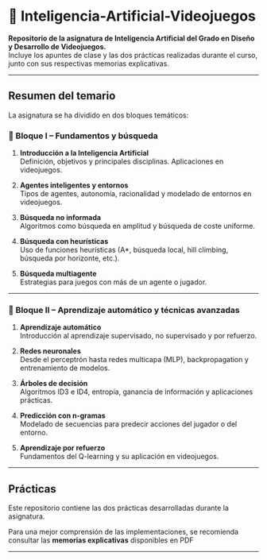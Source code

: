 # 🧠 Inteligencia-Artificial-Videojuegos

**Repositorio de la asignatura de Inteligencia Artificial del Grado en Diseño y Desarrollo de Videojuegos.**  
Incluye los apuntes de clase y las dos prácticas realizadas durante el curso, junto con sus respectivas memorias explicativas.

---

## Resumen del temario

La asignatura se ha dividido en dos bloques temáticos:

### 🔹 Bloque I – Fundamentos y búsqueda

1. **Introducción a la Inteligencia Artificial**  
   Definición, objetivos y principales disciplinas. Aplicaciones en videojuegos.

2. **Agentes inteligentes y entornos**  
   Tipos de agentes, autonomía, racionalidad y modelado de entornos en videojuegos.

3. **Búsqueda no informada**  
   Algoritmos como búsqueda en amplitud y búsqueda de coste uniforme.

4. **Búsqueda con heurísticas**  
   Uso de funciones heurísticas (A*, búsqueda local, hill climbing, búsqueda por horizonte, etc.).

5. **Búsqueda multiagente**  
   Estrategias para juegos con más de un agente o jugador.

---

### 🔹 Bloque II – Aprendizaje automático y técnicas avanzadas

1. **Aprendizaje automático**  
   Introducción al aprendizaje supervisado, no supervisado y por refuerzo.

2. **Redes neuronales**  
   Desde el perceptrón hasta redes multicapa (MLP), backpropagation y entrenamiento de modelos.

3. **Árboles de decisión**  
   Algoritmos ID3 e ID4, entropía, ganancia de información y aplicaciones prácticas.

4. **Predicción con n-gramas**  
   Modelado de secuencias para predecir acciones del jugador o del entorno.

5. **Aprendizaje por refuerzo**  
   Fundamentos del Q-learning y su aplicación en videojuegos.

---

## Prácticas

Este repositorio contiene las dos prácticas desarrolladas durante la asignatura.

Para una mejor comprensión de las implementaciones, se recomienda consultar las **memorias explicativas** disponibles en PDF

---
